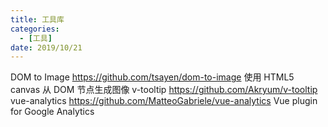 ```yaml
---
title: 工具库
categories:
  - [工具]
date: 2019/10/21
---
```


DOM to Image https://github.com/tsayen/dom-to-image 使用 HTML5 canvas 从 DOM 节点生成图像
v-tooltip https://github.com/Akryum/v-tooltip
vue-analytics https://github.com/MatteoGabriele/vue-analytics Vue plugin for Google Analytics
